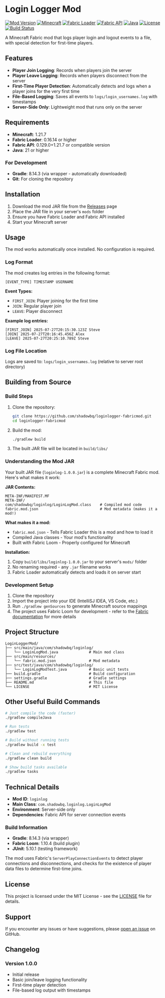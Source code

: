 # Login Logger Mod

[![Mod Version](https://img.shields.io/badge/Mod%20Version-1.0.0-blue)](https://github.com/shadowbq/loginlogger-fabricmod/releases)
[![Minecraft](https://img.shields.io/badge/Minecraft-1.21.7-green)](https://minecraft.net)
[![Fabric Loader](https://img.shields.io/badge/Fabric%20Loader-0.16.14+-orange)](https://fabricmc.net)
[![Fabric API](https://img.shields.io/badge/Fabric%20API-0.129.0+-yellow)](https://modrinth.com/mod/fabric-api)
[![Java](https://img.shields.io/badge/Java-21+-red)](https://adoptium.net)
[![License](https://img.shields.io/badge/License-MIT-brightgreen)](https://github.com/shadowbq/loginlogger-fabricmod/blob/main/LICENSE)
[![Build Status](https://img.shields.io/badge/Build-Passing-success)](https://github.com/shadowbq/loginlogger-fabricmod)

A Minecraft Fabric mod that logs player login and logout events to a file, with special detection for first-time players.

## Features

- **Player Join Logging**: Records when players join the server
- **Player Leave Logging**: Records when players disconnect from the server  
- **First-Time Player Detection**: Automatically detects and logs when a player joins for the very first time
- **File-Based Logging**: Saves all events to `logs/login_usernames.log` with timestamps
- **Server-Side Only**: Lightweight mod that runs only on the server

## Requirements

- **Minecraft**: 1.21.7
- **Fabric Loader**: 0.16.14 or higher
- **Fabric API**: 0.129.0+1.21.7 or compatible version
- **Java**: 21 or higher

### For Development

- **Gradle**: 8.14.3 (via wrapper - automatically downloaded)
- **Git**: For cloning the repository

## Installation

1. Download the mod JAR file from the [Releases](../../releases) page
2. Place the JAR file in your server's `mods` folder
3. Ensure you have Fabric Loader and Fabric API installed
4. Start your Minecraft server

## Usage

The mod works automatically once installed. No configuration is required.

### Log Format

The mod creates log entries in the following format:

```text
[EVENT_TYPE] TIMESTAMP USERNAME
```

**Event Types:**

- `FIRST_JOIN`: Player joining for the first time
- `JOIN`: Regular player join
- `LEAVE`: Player disconnect

**Example log entries:**

```text
[FIRST_JOIN] 2025-07-27T20:15:30.123Z Steve
[JOIN] 2025-07-27T20:16:45.456Z Alex  
[LEAVE] 2025-07-27T20:25:10.789Z Steve
```

### Log File Location

Logs are saved to: `logs/login_usernames.log` (relative to server root directory)

## Building from Source

### Build Steps

1. Clone the repository:

   ```bash
   git clone https://github.com/shadowbq/loginlogger-fabricmod.git
   cd loginlogger-fabricmod
   ```

2. Build the mod:

   ```bash
   ./gradlew build
   ```

3. The built JAR file will be located in `build/libs/`

### Understanding the Mod JAR

Your built JAR file (`loginlog-1.0.0.jar`) is a complete Minecraft Fabric mod. Here's what makes it work:

**JAR Contents:**

```text
META-INF/MANIFEST.MF
META-INF/
com/shadowbq/loginlog/LoginLogMod.class    # Compiled mod code
fabric.mod.json                            # Mod metadata (makes it a mod!)
```

**What makes it a mod:**

- `fabric.mod.json` - Tells Fabric Loader this is a mod and how to load it
- Compiled Java classes - Your mod's functionality
- Built with Fabric Loom - Properly configured for Minecraft

**Installation:**

1. Copy `build/libs/loginlog-1.0.0.jar` to your server's `mods/` folder
2. No renaming required - any `.jar` filename works
3. Fabric Loader automatically detects and loads it on server start

### Development Setup

1. Clone the repository
2. Import the project into your IDE (IntelliSJ IDEA, VS Code, etc.)
3. Run `./gradlew genSources` to generate Minecraft source mappings
4. The project uses Fabric Loom for development - refer to the [Fabric documentation](https://fabricmc.net/wiki/tutorial:setup) for more details

## Project Structure

```text
LoginLoggerMod/
├── src/main/java/com/shadowbq/loginlog/
│   └── LoginLogMod.java              # Main mod class
├── src/main/resources/
│   └── fabric.mod.json               # Mod metadata
├── src/test/java/com/shadowbq/loginlog/
│   └── LoginLogModTest.java          # Basic unit tests
├── build.gradle                      # Build configuration
├── settings.gradle                   # Gradle settings
├── README.md                         # This file
└── LICENSE                           # MIT License
```

## Other Useful Build Commands

```bash
# Just compile the code (faster)
./gradlew compileJava

# Run tests
./gradlew test

# Build without running tests
./gradlew build -x test

# Clean and rebuild everything
./gradlew clean build

# Show build tasks available
./gradlew tasks
```

## Technical Details

- **Mod ID**: `loginlog`
- **Main Class**: `com.shadowbq.loginlog.LoginLogMod`
- **Environment**: Server-side only
- **Dependencies**: Fabric API for server connection events

### Build Information

- **Gradle**: 8.14.3 (via wrapper)
- **Fabric Loom**: 1.10.4 (build plugin)
- **JUnit**: 5.10.1 (testing framework)

The mod uses Fabric's `ServerPlayConnectionEvents` to detect player connections and disconnections, and checks for the existence of player data files to determine first-time joins.

## License

This project is licensed under the MIT License - see the [LICENSE](LICENSE) file for details.

## Support

If you encounter any issues or have suggestions, please [open an issue](../../issues) on GitHub.

## Changelog

### Version 1.0.0

- Initial release
- Basic join/leave logging functionality
- First-time player detection
- File-based log output with timestamps
